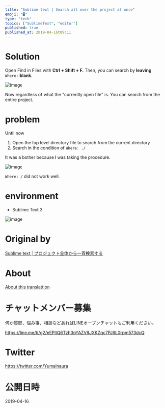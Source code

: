 ```yaml
---
title: "Sublime text | Search all over the project at once"
emoji: "🖥"
type: "tech"
topics: ["SublimeText", "editor"]
published: true
published_at: 2019-04-16t09:11
---
```


# Solution 

Open Find in Files with **Ctrl + Shift + F.** Then, you can search by **leaving** `Where:` **blank**.

![image](https://qiita-image-store.s3.amazonaws.com/0/90607/17f22c86-2c09-0251-4837-1d4b1819ff4c.png)

Now regardless of what the "currently open file" is. You can search from the entire project.

# problem 

Until now

1. Open the top level directory file to search from the current directory 
2. Search in the condition of `Where: ./` 

It was a bother because I was taking the procedure.

![image](https://qiita-image-store.s3.amazonaws.com/0/90607/cab1d482-284c-3c4c-c2b8-0319f2fe3c43.png)

`Where: /` did not work well.

# environment 

- Sublime Text 3 

![image](https://qiita-image-store.s3.amazonaws.com/0/90607/05202fe0-7894-5e51-31a5-aacfb272bbb0.png)



# Original by
[Sublime text | プロジェクト全体から一斉検索する](https://qiita.com/Yinaura/items/e328fcaf8e1318b81727)

# About

[About this translattion](https://qiita.com/YumaInaura/items/7f6fd1e9310a6816469a)








<!-- Update From Qiita API -->

# チャットメンバー募集


何か質問、悩み事、相談などあればLINEオープンチャットもご利用ください。

https://line.me/ti/g2/eEPltQ6Tzh3pYAZV8JXKZqc7PJ6L0rpm573dcQ





# Twitter


https://twitter.com/YumaInaura


<!-- Update From Qiita API -->



# 公開日時

2019-04-16
